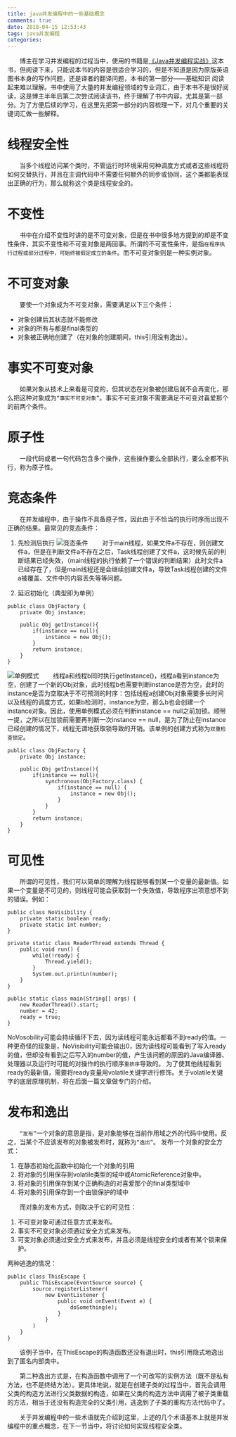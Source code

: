 ```yaml
---
title: java并发编程中的一些基础概念
comments: true
date: 2018-04-15 12:53:43
tags: java并发编程
categories:
---
```


&emsp;&emsp;博主在学习并发编程的过程当中，使用的书籍是[《Java并发编程实战》](https://book.douban.com/subject/10484692/)这本书，但阅读下来，只能说本书的内容是很适合学习的，但是不知道是因为原版英语图书本身的写作问题，还是译者的翻译问题，本书的第一部分——基础知识 阅读起来难以理解。书中使用了大量的并发编程领域的专业词汇，由于本书不是很好阅读，这是博主半年后第二次尝试阅读该书，终于理解了书中内容，尤其是第一部分。为了方便后续的学习，在这里先把第一部分的内容梳理一下，对几个重要的关键词汇做一些解释。

# 线程安全性
&emsp;&emsp;当多个线程访问某个类时，不管运行时环境采用何种调度方式或者这些线程将如何交替执行，并且在主调代码中不需要任何额外的同步或协同，这个类都能表现出正确的行为，那么就称这个类是线程安全的。

# 不变性
&emsp;&emsp;书中在介绍不变性时讲的是不可变对象，但是在书中很多地方提到的却是不变性条件，其实不变性和不可变对象是两回事。所谓的不可变性条件，是指``在程序执行过程或部分过程中，可始终被假定成立的条件``。而不可变对象则是一种实例对象。

# 不可变对象
&emsp;&emsp;要使一个对象成为不可变对象，需要满足以下三个条件：
+ 对象创建后其状态就不能修改
+ 对象的所有与都是final类型的
+ 对象被正确地创建了（在对象的创建期间，this引用没有逸出）。
# 事实不可变对象
&emsp;&emsp;如果对象从技术上来看是可变的，但其状态在对象被创建后就不会再变化，那么把这种对象成为``“事实不可变对象”``。事实不可变对象不需要满足不可变对喜爱那个的前两个条件。
# 原子性
&emsp;&emsp;一段代码或者一句代码包含多个操作，这些操作要么全部执行，要么全都不执行，称为原子性。


# 竞态条件
&emsp;&emsp;在并发编程中，由于操作不具备原子性，因此由于不恰当的执行时序而出现不正确的结果。最常见的竞态条件：
1. 先检测后执行
![竞态条件](竞态条件.png)
&emsp;&emsp;对于main线程，如果文件a不存在，则创建文件a，但是在判断文件a不存在之后，Task线程创建了文件a，这时候先前的判断结果已经失效，（main线程的执行依赖了一个错误的判断结果）此时文件a已经存在了，但是main线程还是会继续创建文件a，导致Task线程创建的文件a被覆盖、文件中的内容丢失等等问题。

2. 延迟初始化（典型即为单例）
```
public class ObjFactory {  
    private Obj instance;  
      
    public Obj getInstance(){  
        if(instance == null){  
            instance = new Obj();  
        }  
        return instance;  
    }  
}  
```
![单例模式](单例模式.png)
&emsp;&emsp;线程a和线程b同时执行getInstance()，线程a看到instance为空，创建了一个新的Obj对象，此时线程b也需要判断instance是否为空，此时的instance是否为空取决于不可预测的时序：包括线程a创建Obj对象需要多长时间以及线程的调度方式，如果b检测时，instance为空，那么b也会创建一个instance对象。因此，使用单例模式必须在判断instance == null之前加锁。顺带一提，之所以在加锁前需要再判断一次instance == null，是为了防止在instance已经创建的情况下，线程无谓地获取锁导致的开销。该单例的创建方式称为``双重检查锁定``。
```
public class ObjFactory {  
    private Obj instance;  
      
    public Obj getInstance(){  
        if(instance == null){
            synchronous(ObjFactory.class) {
                if(instance == null) {
                    instance = new Obj();
                } 
            } 
        }  
        return instance;  
    }  
}  
```

# 可见性
&emsp;&emsp;所谓的可见性，我们可以简单的理解为线程能够看到某一个变量的最新值。如果一个变量是不可见的，则线程可能会获取到一个失效值，导致程序出项意想不到的错误。例如：
```
public class NoVisibility {
    private static boolean ready;
    private static int number;
}

private static class ReaderThread extends Thread {
    public void run() {
        while(!ready) {
            Thread.yield();
        }
        System.out.printLn(number);
    }
}

public static class main(String[] args) {
    new ReaderThread().start;
    number = 42;
    ready = true;
}
```
NoVosobility可能会持续循环下去，因为读线程可能永远都看不到ready的值。一种更奇怪的现象是，NoVisibility可能会输出0，因为读线程可能看到了写入ready的值，但却没有看到之后写入的number的值，产生该问题的原因的Java编译器、处理器以及运行时可能的对操作的执行顺序``重排序``导致的。
为了使其他线程看到ready的最新值，需要将ready变量用volatile关键字进行修饰。关于volatile关键字的底层原理机制，将在后面一篇文章做专门的介绍。

# 发布和逸出
&emsp;&emsp;``“发布”``一个对象的意思是指，是对象能够在当前作用域之外的代码中使用。反之，当某个不应该发布的对象被发布时，就称为``“逸出”``。
发布一个对象的安全方式：
1) 在静态初始化函数中初始化一个对象的引用
2) 将对象的引用保存到volatile类型的域中或AtomicReference对象中。
3) 将对象的引用保存到某个正确构造的对喜爱那个的final类型域中
4) 将对象的引用保存到一个由锁保护的域中

&emsp;&emsp;而对象的发布方式，则取决于它的可见性：
1) 不可变对象可通过任意方式来发布。
2) 事实不可变对象必须通过安全方式来发布。
3) 可变对象必须通过安全方式来发布，并且必须是线程安全的或者有某个锁来保护。

两种逃逸的情况：
```
public class ThisEscape {
    public ThisEscape(EventSource source) {
        source.registerListener(
            new EventListener {
                public void onEvent(Event e) {
                    doSomething(e);
                }
            }
        )
    }
}
```
&emsp;&emsp;该例子当中，在ThisEscape的构造函数还没有退出时，this引用隐式地逸出到了匿名内部类中。

&emsp;&emsp;第二种逸出方式是，在构造函数中调用了一个可改写的实例方法（既不是私有方法，也不是终结方法）。更具体地说，就是在创建子类的过程当中，首先会调用父类的构造方法进行父类数据的构造，如果在父类的构造方法中调用了被子类重载的方法，相当于还没有构造完全的父类引用，逃逸到了子类的重构方法代码中了。


&emsp;&emsp;关于并发编程中的一些术语就先介绍到这里，上述的几个术语基本上就是并发编程中的重点概念，在下一节当中，将讨论如何实现线程安全类。
